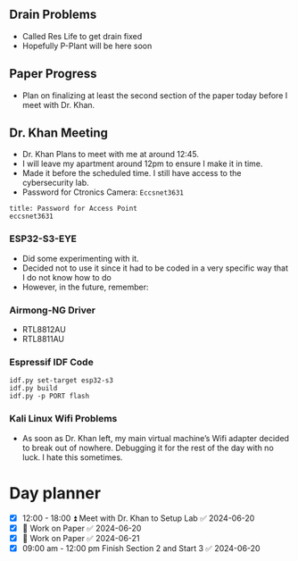 
## Drain Problems
- Called Res Life to get drain fixed
- Hopefully P-Plant will be here soon

## Paper Progress
- Plan on finalizing at least the second section of the paper today before I meet with Dr. Khan.

## Dr. Khan Meeting
- Dr. Khan Plans to meet with me at around 12:45.
- I will leave my apartment around 12pm to ensure I make it in time.
- Made it before the scheduled time. I still have access to the cybersecurity lab.
- Password for Ctronics Camera: `Eccsnet3631`

```ad-important
title: Password for Access Point
eccsnet3631
```

### ESP32-S3-EYE
- Did some experimenting with it.
- Decided not to use it since it had to be coded in a very specific way that I do not know how to do
- However, in the future, remember:

### Airmong-NG Driver
- RTL8812AU
- RTL8811AU

### Espressif IDF Code
```
idf.py set-target esp32-s3
idf.py build
idf.py -p PORT flash
```

### Kali Linux Wifi Problems
- As soon as Dr. Khan left, my main virtual machine’s Wifi adapter decided to break out of nowhere. Debugging it for the rest of the day with no luck. I hate this sometimes.
# Day planner
- [x] 12:00 - 18:00 ⏫ Meet with Dr. Khan to Setup Lab ✅ 2024-06-20
- [x] 🔼 Work on Paper ✅ 2024-06-20
- [x] 🔼 Work on Paper ✅ 2024-06-21
- [x] 09:00 am - 12:00 pm Finish Section 2 and Start 3 ✅ 2024-06-20
